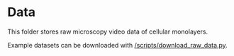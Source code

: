 
# Data

This folder stores raw microscopy video data of cellular monolayers.

Example datasets can be downloaded with [/scripts/download_raw_data.py](https://github.com/crpackard/monolayer-cell-tracking/blob/master/scripts/download_raw_data.py).